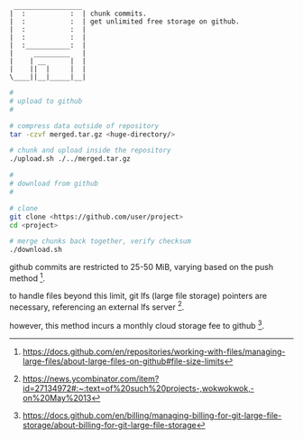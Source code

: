 ```
 _________________
|  :           :  | chunk commits.
|  :           :  | get unlimited free storage on github.
|  :           :  | 
|  :           :  | 
|  :___________:  | 
|     _________   | 
|    | __      |  |
|    ||  |     |  |
\____||__|_____|__|
```

```bash
#
# upload to github
#

# compress data outside of repository
tar -czvf merged.tar.gz <huge-directory/>

# chunk and upload inside the repository
./upload.sh ./../merged.tar.gz

#
# download from github
#

# clone
git clone <https://github.com/user/project>
cd <project>

# merge chunks back together, verify checksum
./download.sh
```

github commits are restricted to 25-50 MiB, varying based on the push method [^1].

to handle files beyond this limit, git lfs (large file storage) pointers are necessary, referencing an external lfs server [^2].

however, this method incurs a monthly cloud storage fee to github [^3].

[^1]: https://docs.github.com/en/repositories/working-with-files/managing-large-files/about-large-files-on-github#file-size-limits
[^2]: https://news.ycombinator.com/item?id=27134972#:~:text=of%20such%20projects-,wokwokwok,-on%20May%2013
[^3]: https://docs.github.com/en/billing/managing-billing-for-git-large-file-storage/about-billing-for-git-large-file-storage
